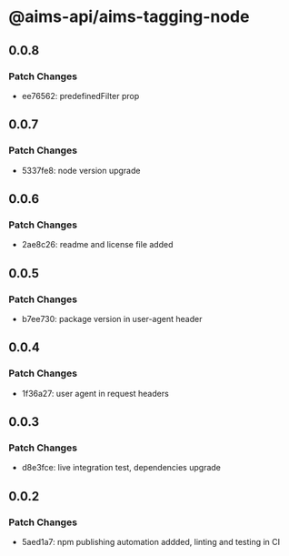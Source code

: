 # @aims-api/aims-tagging-node

## 0.0.8

### Patch Changes

- ee76562: predefinedFilter prop

## 0.0.7

### Patch Changes

- 5337fe8: node version upgrade

## 0.0.6

### Patch Changes

- 2ae8c26: readme and license file added

## 0.0.5

### Patch Changes

- b7ee730: package version in user-agent header

## 0.0.4

### Patch Changes

- 1f36a27: user agent in request headers

## 0.0.3

### Patch Changes

- d8e3fce: live integration test, dependencies upgrade

## 0.0.2

### Patch Changes

- 5aed1a7: npm publishing automation addded, linting and testing in CI
